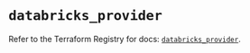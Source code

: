# `databricks_provider`

Refer to the Terraform Registry for docs: [`databricks_provider`](https://registry.terraform.io/providers/databricks/databricks/1.85.0/docs/resources/provider).
